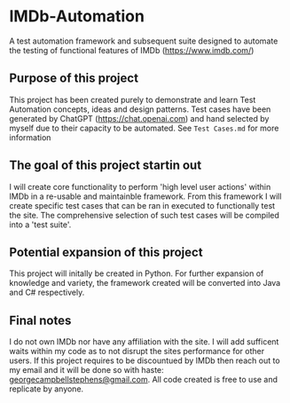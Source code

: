 # IMDb-Automation
A test automation framework and subsequent suite designed to automate the testing of functional features of IMDb (https://www.imdb.com/)

## Purpose of this project
This project has been created purely to demonstrate and learn Test Automation concepts, ideas and design patterns.
Test cases have been generated by ChatGPT (https://chat.openai.com) and hand selected by myself due to their capacity to be automated. See `Test Cases.md` for more information

## The goal of this project startin out
I will create core functionality to perform 'high level user actions' within IMDb in a re-usable and maintainble framework.
From this framework I will create specific test cases that can be ran in executed to functionally test the site. The comprehensive selection of such test cases will be compiled into a 'test suite'.

## Potential expansion of this project
This project will initally be created in Python. For further expansion of knowledge and variety, the framework created will be converted into Java and C# respectively.

## Final notes
I do not own IMDb nor have any affiliation with the site.
I will add sufficent waits within my code as to not disrupt the sites performance for other users.
If this project requires to be discountued by IMDb then reach out to my email and it will be done so with haste: georgecampbellstephens@gmail.com. 
All code created is free to use and replicate by anyone.
